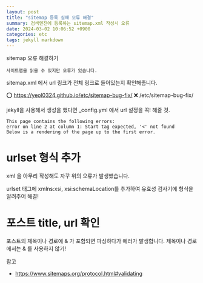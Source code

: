 ```yaml
---
layout: post
title: "sitemap 등록 실패 오류 해결"
summary: 검색엔진에 등록하는 sitemap.xml 작성시 오류
date: 2024-03-02 10:06:52 +0900
categories: etc
tags: jekyll markdown
---
```


sitemap 오류 해결하기

```
사이트맵을 읽을 수 있지만 오류가 있습니다.
```
sitemap.xml 에서 url 링크가 전체 링크로 들어있는지 확인해줍니다.

⭕️ https://yeol0324.github.io/etc/sitemap-bug-fix/
❌ /etc/sitemap-bug-fix/

jekyll을 사용해서 생성을 했다면 _config.yml 에서 url 설정을 꼭! 해줄 것.

```error
This page contains the following errors:
error on line 2 at column 1: Start tag expected, '<' not found
Below is a rendering of the page up to the first error.
```

# urlset 형식 추가

xml 을 아무리 작성해도 자꾸 위의 오류가 발생했습니다.

<urlset xmlns="http://www.sitemaps.org/schemas/sitemap/0.9">

urlset 태그에 xmlns:xsi, xsi:schemaLocation를 추가하여 유효성 검사기에 형식을 알려주어 해결!

# 포스트 title, url 확인

포스트의 제목이나 경로에 & 가 포함되면 파싱하다가 에러가 발생합니다. 제목이나 경로에서는 & 를 사용하지 않기!


참고
- <https://www.sitemaps.org/protocol.html#validating>